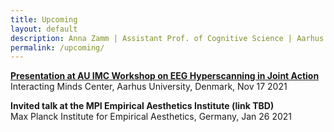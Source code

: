 ```yaml
---
title: Upcoming
layout: default
description: Anna Zamm | Assistant Prof. of Cognitive Science | Aarhus University
permalink: /upcoming/
---
```


<strong>[Presentation at AU IMC Workshop on EEG Hyperscanning in Joint Action](https://interactingminds.au.dk/events/single-events/artikel/default-7cb232c756)</strong><br/>
Interacting Minds Center, Aarhus University, Denmark, Nov 17 2021 <br />
  
<strong>Invited talk at the MPI Empirical Aesthetics Institute (link TBD) </strong><br/> 
Max Planck Institute for Empirical Aesthetics, Germany, Jan 26 2021 <br />


